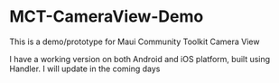 # MCT-CameraView-Demo
This is a demo/prototype for Maui Community Toolkit Camera View

I have a working version on both Android and iOS platform, built using Handler. I will update in the coming days
